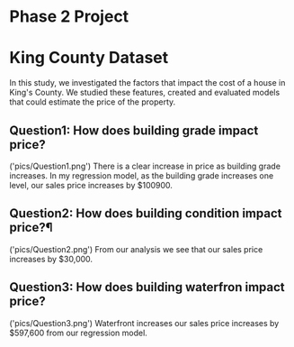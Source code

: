 # Phase 2 Project

# King County Dataset

In this study, we investigated the factors that impact the cost of a house in King's County. We studied these features, created and evaluated models that could estimate the price of the property.

## Question1: How does building grade impact price?

('pics/Question1.png')
There is a clear increase in price as building grade increases. In my regression model, as the building grade increases one level, our sales price increases by $100900.

## Question2: How does building condition impact price?¶

('pics/Question2.png')
From our analysis we see that our sales price increases by $30,000.

## Question3: How does building waterfron impact price?

('pics/Question3.png')
Waterfront increases our sales price increases by $597,600 from our regression model.
